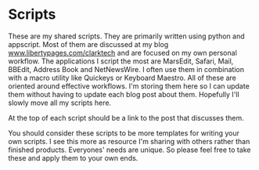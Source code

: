 Scripts
=======

These are my shared scripts. They are primarily written using python and appscript. Most of them are discussed at 
my blog www.libertypages.com/clarktech and are focused on my own personal workflow. The applications I script
the most are MarsEdit, Safari, Mail, BBEdit, Address Book and NetNewsWire. I often use them in combination
with a macro utility like Quickeys or Keyboard Maestro. All of these are oriented around effective workflows.
I'm storing them here so I can update them without having to update each blog post about them. Hopefully I'll
slowly move all my scripts here.

At the top of each script should be a link to the post that discusses them.

You should consider these scripts to be more templates for writing your own scripts. I see this more as resource
I'm sharing with others rather than finished products. Everyones' needs are unique. So please feel free to take
these and apply them to your own ends.
